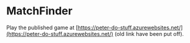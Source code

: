 # MatchFinder

Play the published game at [https://peter-do-stuff.azurewebsites.net/](https://peter-do-stuff.azurewebsites.net/) (old link have been put off).
